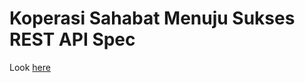 # Koperasi Sahabat Menuju Sukses REST API Spec

Look [here](https://koperasi-sahabat-menuju-sukses.github.io/openapi/)
